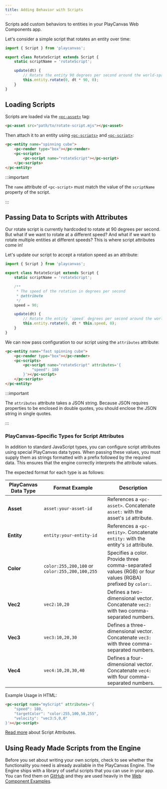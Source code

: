 ```yaml
---
title: Adding Behavior with Scripts
---
```


Scripts add custom behaviors to entities in your PlayCanvas Web Components app.

Let's consider a simple script that rotates an entity over time:

```javascript title="rotate-script.mjs"
import { Script } from 'playcanvas';

export class RotateScript extends Script {
    static scriptName = 'rotateScript';

    update(dt) {
        // Rotate the entity 90 degrees per second around the world-space Y axis
        this.entity.rotate(0, dt * 90, 0);
    }
}
```

## Loading Scripts

Scripts are loaded via the [`<pc-asset>`](../tags/pc-asset) tag:

```html
<pc-asset src="path/to/rotate-script.mjs"></pc-asset>
```

Then attach it to an entity using [`<pc-scripts>`](../tags/pc-scripts) and [`<pc-script>`](../tags/pc-script):

```html
<pc-entity name="spinning cube">
    <pc-render type="box"></pc-render>
    <pc-scripts>
        <pc-script name="rotateScript"></pc-script>
    </pc-scripts>
</pc-entity>
```

:::important

The `name` attribute of `<pc-script>` must match the value of the `scriptName` property of the script.

:::

## Passing Data to Scripts with Attributes

Our rotate script is currently hardcoded to rotate at 90 degrees per second. But what if we want to rotate at a different speed? And what if we want to rotate multiple entities at different speeds? This is where script attributes come in!

Let's update our script to accept a rotation speed as an attribute:

```javascript title="rotate-script.mjs" {6-10,14}
import { Script } from 'playcanvas';

export class RotateScript extends Script {
    static scriptName = 'rotateScript';

    /**
     * The speed of the rotation in degrees per second
     * @attribute
     */
    speed = 90;

    update(dt) {
        // Rotate the entity `speed` degrees per second around the world-space Y axis
        this.entity.rotate(0, dt * this.speed, 0);
    }
}
```

We can now pass configuration to our script using the `attributes` attribute:

```html {4-6}
<pc-entity name="fast spinning cube">
    <pc-render type="box"></pc-render>
    <pc-scripts>
        <pc-script name="rotateScript" attributes='{
            "speed": 180
        }'></pc-script>
    </pc-scripts>
</pc-entity>
```

:::important

The `attributes` attribute takes a JSON string. Because JSON requires properties to be enclosed in double quotes, you should enclose the JSON string in single quotes.

:::

### PlayCanvas-Specific Types for Script Attributes

In addition to standard JavaScript types, you can configure script attributes using special PlayCanvas data types. When passing these values, you must supply them as strings formatted with a prefix followed by the required data. This ensures that the engine correctly interprets the attribute values.

The expected format for each type is as follows:

| PlayCanvas Data Type | Format Example                           | Description |
| -------------------- | ---------------------------------------- | ----------- |
| **Asset**            | `asset:your-asset-id`                    | References a `<pc-asset>`. Concatenate `asset:` with the asset's `id` attribute. |
| **Entity**           | `entity:your-entity-id`                  | References a `<pc-entity>`. Concatenate `entity:` with the entity's `id` attribute. |
| **Color**            | `color:255,200,100` or `color:255,200,100,255` | Specifies a color. Provide three comma-separated values (RGB) or four values (RGBA) prefixed by `color:`. |
| **Vec2**             | `vec2:10,20`                             | Defines a two-dimensional vector. Concatenate `vec2:` with two comma-separated numbers. |
| **Vec3**             | `vec3:10,20,30`                          | Defines a three-dimensional vector. Concatenate `vec3:` with three comma-separated numbers. |
| **Vec4**             | `vec4:10,20,30,40`                       | Defines a four-dimensional vector. Concatenate `vec4:` with four comma-separated numbers. |

Example Usage in HTML:

```html
<pc-script name="myScript" attributes='{
    "speed": 180,
    "targetColor": "color:255,100,50,255",
    "velocity": "vec3:5,0,0"
}'></pc-script>
```

[Read more](/user-manual/scripting/fundamentals/script-attributes) about Script Attributes.

## Using Ready Made Scripts from the Engine

Before you set about writing your own scripts, check to see whether the functionality you need is already available in the PlayCanvas Engine. The Engine ships with a library of useful scripts that you can use in your app. You can find them on [GitHub](https://github.com/playcanvas/engine/tree/main/scripts/esm) and they are used heavily in the [Web Component Examples](https://playcanvas.github.io/web-components/examples/).
